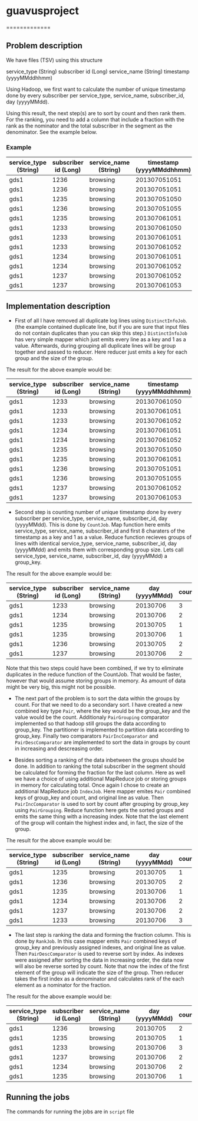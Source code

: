 # guavusproject
=============
## Problem description 
We have files (TSV) using this structure 
 
service_type (String) subscriber id (Long) service_name (String) timestamp (yyyyMMddhhmm) 
 
Using Hadoop, we first want to calculate the number of unique timestamp done by every 
subscriber per service_type, service_name, subscriber_id, day (yyyyMMdd). 
 
Using this result, the next step(s) are to sort by count and then rank them. For the ranking, you 
need to add a column that include a fraction with the rank as the nominator and the total 
subscriber in the segment as the denominator. See the example below.
### Example
service_type (String) | subscriber id (Long) | service_name (String) | timestamp (yyyyMMddhhmm) 
------- | ----- | ----------| --------------
gds1	|1236	|browsing	|201307051051
gds1	|1236	|browsing	|201307051051
gds1	|1235	|browsing	|201307051050
gds1	|1236	|browsing	|201307051055
gds1	|1235	|browsing	|201307061051
gds1	|1233	|browsing	|201307061050
gds1	|1233	|browsing	|201307061051
gds1	|1233	|browsing	|201307061052
gds1	|1234	|browsing	|201307061051
gds1	|1234	|browsing	|201307061052
gds1	|1237	|browsing	|201307061052
gds1	|1237	|browsing	|201307061053

## Implementation description
* First of all I have removed all duplicate log lines using <code>DistinctInfoJob</code>. (the example contained duplicate line, but if you are sure that input files do not contain duplicates than you can skip this step.)
<code>DistinctInfoJob</code> has very simple mapper which just emits every line as a key and 1 as a value. Afterwards, during grouping all duplicate lines will be group together and passed to reducer. Here reducer just emits a key for each group and the size of the group.

The result for the above example would be:

service_type (String) | subscriber id (Long) | service_name (String) | timestamp (yyyyMMddhhmm) | duplicate count
------- | ----- | ----------| -------------- | ---------
gds1	|1233	|browsing	|201307061050	|1
gds1	|1233	|browsing	|201307061051	|1
gds1	|1233	|browsing	|201307061052	|1
gds1	|1234	|browsing	|201307061051	|1
gds1	|1234	|browsing	|201307061052	|1
gds1	|1235	|browsing	|201307051050	|1
gds1	|1235	|browsing	|201307061051	|1
gds1	|1236	|browsing	|201307051051	|2
gds1	|1236	|browsing	|201307051055	|1
gds1	|1237	|browsing	|201307061052	|1
gds1	|1237	|browsing	|201307061053	|1



* Second step is counting number of unique timestamp done by every subscriber per service_type, service_name, subscriber_id, day (yyyyMMdd). This is done by <code>CountJob</code>. Map function here emits service_type, service_name, subscriber_id and first 8 charaters of the timestamp as a key and 1 as a value. Reduce function recieves groups of lines with identical service_type, service_name, subscriber_id, day (yyyyMMdd) and emits them with corresponding group size. Lets call service_type, service_name, subscriber_id, day (yyyyMMdd) a group_key.

The result for the above example would be:

service_type (String) | subscriber id (Long) | service_name (String) | day (yyyyMMdd) | count
------- | ----- | ----------| -------------- | ---------
gds1	|1233	|browsing	|20130706	|3
gds1	|1234	|browsing	|20130706	|2
gds1	|1235	|browsing	|20130705	|1
gds1	|1235	|browsing	|20130706	|1
gds1	|1236	|browsing	|20130705	|2
gds1	|1237	|browsing	|20130706	|2

Note that this two steps could have been combined, if we try to eliminate duplicates in the reduce function of the CountJob. That would be faster, however that would assume storing groups in memory. As amount of data might be very big, this might not be possible.


* The next part of the problem is to sort the data within the groups by count. For that we need to do a secondary sort. I have created a new combined key type <code>Pair</code>, where the key would be the group_key and the value would be the count. Additionaly <code>PairGrouping</code> comparator implemented so that hadoop still groups the data according to group_key. The <PairPartitioning> partitioner is implemented to partition data according to group_key. Finally two comparators <code>PairIncComparator</code> and <code>PairDescComparator</code> are implemented to sort the data in groups by count in increasing and descreasing order.


* Besides sorting a ranking of the data inbetween the groups should be done. In addition to ranking the total subscriber in the segment should be calculated for forming the fraction for the last column. Here as well we have a choice of using additional MapReduce job or storing groups in memory for calculating total. Once again I chose to create an additional MapReduce job <code>IndexJob</code>. Here mapper emites <code>Pair</code> combined keys of group_key and count, and original line as value. Then <code>PairIncComparator</code> is used to sort by count after grouping by group_key using <code>PairGrouping</code>. Reduce function here gets the sorted groups and emits the same thing with a increasing index. Note that the last element of the group will contain the highest index and, in fact, the size of the group.

The result for the above example would be:

service_type (String) | subscriber id (Long) | service_name (String) | day (yyyyMMdd) | count |  index
------- | ----- | ----------| -------------- | --------- | -------
gds1	|1235	|browsing	|20130705	|1	|1
gds1	|1236	|browsing	|20130705	|2	|2
gds1	|1235	|browsing	|20130706	|1	|1
gds1	|1234	|browsing	|20130706	|2	|2
gds1	|1237	|browsing	|20130706	|2	|3
gds1	|1233	|browsing	|20130706	|3	|4


* The last step is ranking the data and forming the fraction column. This is done by <code>RankJob</code>. In this case mapper emits <code>Pair</code> combined keys of group_key and previously assigned indexes, and original line as value. Then <code>PairDescComparator</code> is used to reverse sort by index. As indexes were assigned after sorting the data in increasing order, the data now will also be reverse sorted by count. Note that now the index of the first element of the group will indicate the size of the group. Then reducer takes the first index as a denominator  and calculates rank of the each element as a nominator for the
fraction. 

The result for the above example would be:

service_type (String) | subscriber id (Long) | service_name (String) | day (yyyyMMdd) | count |  rank
------- | ----- | ----------| -------------- | --------- | -------
gds1	|1236	|browsing	|20130705	|2	|1/2
gds1	|1235	|browsing	|20130705	|1	|2/2
gds1	|1233	|browsing	|20130706	|3	|1/4
gds1	|1237	|browsing	|20130706	|2	|2/4
gds1	|1234	|browsing	|20130706	|2	|2/4
gds1	|1235	|browsing	|20130706	|1	|4/4


## Running the jobs
The commands for running the jobs are in <code>script</code> file